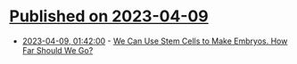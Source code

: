 # [Published on 2023-04-09](index.md)

* [2023-04-09, 01:42:00](https://soylentnews.org/article.pl?sid=23/04/07/1410210&from=rss) - [We Can Use Stem Cells to Make Embryos. How Far Should We Go?](https://soylentnews.org/article.pl?sid=23/04/07/1410210&from=rss)
